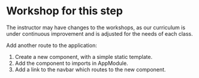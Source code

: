 # Workshop for this step

The instructor may have changes to the workshops, as our curriculum is
under continuous improvement and is adjusted for the needs of each
class.

Add another route to the application:

1. Create a new component, with a simple static template.
2. Add the component to imports in AppModule.
3. Add a link to the navbar which routes to the new component.
